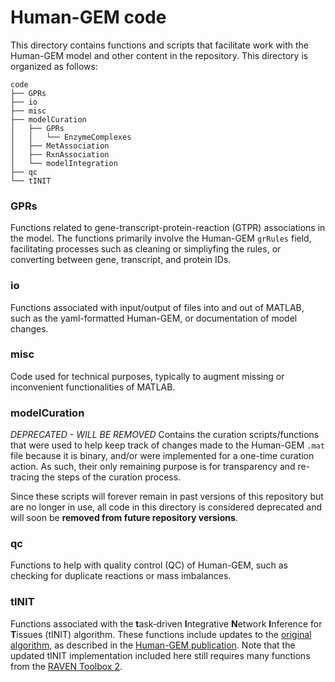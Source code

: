 # Human-GEM code

This directory contains functions and scripts that facilitate work with the Human-GEM model and other content in the repository. This directory is organized as follows:

```
code
├── GPRs
├── io
├── misc
├── modelCuration
│   ├── GPRs
│   │   └── EnzymeComplexes
│   ├── MetAssociation
│   ├── RxnAssociation
│   └── modelIntegration
├── qc
└── tINIT
```

### GPRs
Functions related to gene-transcript-protein-reaction (GTPR) associations in the model. The functions primarily involve the Human-GEM `grRules` field, facilitating processes such as cleaning or simpliyfing the rules, or converting between gene, transcript, and protein IDs.

### io
Functions associated with input/output of files into and out of MATLAB, such as the yaml-formatted Human-GEM, or documentation of model changes.

### misc
Code used for technical purposes, typically to augment missing or inconvenient functionalities of MATLAB.

### modelCuration
*DEPRECATED - WILL BE REMOVED*
Contains the curation scripts/functions that were used to help keep track of changes made to the Human-GEM `.mat` file because it is binary, and/or were implemented for a one-time curation action. As such, their only remaining purpose is for transparency and re-tracing the steps of the curation process.

Since these scripts will forever remain in past versions of this repository but are no longer in use, all code in this directory is considered deprecated and will soon be **removed from future repository versions**.

### qc
Functions to help with quality control (QC) of Human-GEM, such as checking for duplicate reactions or mass imbalances.

### tINIT
Functions associated with the **t**ask‐driven **I**ntegrative **N**etwork **I**nference for **T**issues (tINIT) algorithm. These functions include updates to the [original algorithm](https://www.ncbi.nlm.nih.gov/pubmed/24646661), as described in the [Human-GEM publication](https://stke.sciencemag.org/lookup/doi/10.1126/scisignal.aaz1482). Note that the updated tINIT implementation included here still requires many functions from the [RAVEN Toolbox 2](https://github.com/SysBioChalmers/RAVEN).




